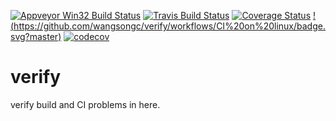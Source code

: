 
[![Appveyor Win32 Build Status](https://ci.appveyor.com/api/projects/status/32r7s2skrgm9ubva/branch/master?svg=true)](https://ci.appveyor.com/project/wangsongc/verify)
[![Travis Build Status](https://travis-ci.org/wangsongc/verify.svg?branch=master)](https://travis-ci.org/wangsongc/verify)
[![Coverage Status](https://coveralls.io/repos/github/wangsongc/verify/badge.svg)](https://coveralls.io/github/wangsongc/verify)
[!(https://github.com/wangsongc/verify/workflows/CI%20on%20linux/badge.svg?master)](https://github.com/wangsongc/verify/actions)
[![codecov](https://codecov.io/gh/wangsongc/verify/branch/master/graph/badge.svg)](https://codecov.io/gh/wangsongc/verify)
# verify

verify build and CI problems in here.

